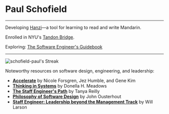# Paul Schofield

<hr style="height:0.5px; border:none; color:#333; background-color:#333;">

Developing [Hanzi](https://www.hanzi-app.com/)—a tool for learning to read and write Mandarin.

Enrolled in NYU's [Tandon Bridge](https://engineering.nyu.edu/academics/programs/nyu-tandon-bridge/preparatory-resources#chapter-id-51872).

Exploring: [The Software Engineer's Guidebook](https://www.engguidebook.com/)

<hr style="height:0.5px; border:none; color:#333; background-color:#333;">

![schofield-paul's Streak](https://github-readme-streak-stats.herokuapp.com/?user=schofield-paul&theme=default&hide_border=false)

Noteworthy resources on software design, engineering, and leadership:
- **[Accelerate](https://www.amazon.com/Accelerate-Software-Performing-Technology-Organizations/dp/1942788339)** by Nicole Forsgren, Jez Humble, and Gene Kim
- **[Thinking in Systems](https://www.amazon.com/Thinking-Systems-Donella-H-Meadows/dp/1603580557)** by Donella H. Meadows
- **[The Staff Engineer's Path](https://noidea.dog/staff)** by Tanya Reilly
- **[Philosophy of Software Design](https://www.amazon.com/Philosophy-Software-Design-John-Ousterhout/dp/1732102201)** by John Ousterhout
- **[Staff Engineer: Leadership beyond the Management Track](https://staffeng.com/book)** by Will Larson

<!---
makeitsough/makeitsough is a ✨ special ✨ repository because its `README.md` (this file) appears on your GitHub profile.
You can click the Preview link to take a look at your changes.
--->
